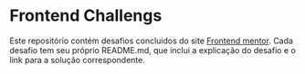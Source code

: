 <h1 style="align: center">Frontend Challengs</h1>

<p>
  Este repositório contém desafios concluidos do site <a href="https://www.frontendmentor.io/">Frontend mentor</a>.
  Cada desafio tem seu próprio README.md, que inclui a explicação do desafio e o link para a solução correspondente.
</p>

